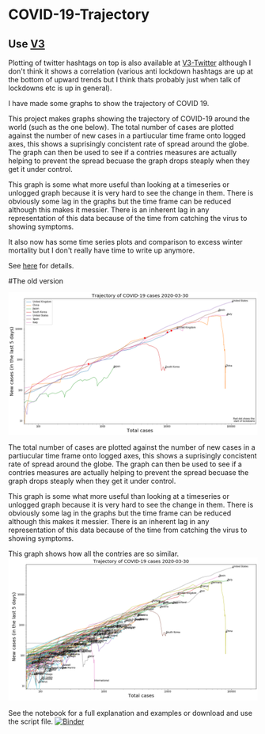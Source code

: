 # COVID-19-Trajectory
## Use [V3](https://github.com/jagoosw/COVID-19-Trajectory/blob/master/V3.ipynb)
Plotting of twitter hashtags on top is also available at [V3-Twitter](https://github.com/jagoosw/COVID-19-Trajectory/blob/master/V3.ipynb) although I don't think it shows a correlation (various anti lockdown hashtags are up at the bottom of upward trends but I think thats probably just when talk of lockdowns etc is up in general).

I have made some graphs to show the trajectory of COVID 19. 

This project makes graphs showing the trajectory of COVID-19 around the world (such as the one below).
The total number of cases are plotted against the number of new cases in a partiucular time frame onto logged axes, this shows a suprisingly concistent rate of spread around the globe. The graph can then be used to see if a contries measures are actually helping to prevent the spread becuase the graph drops steaply when they get it under control.

This graph is some what more useful than looking at a timeseries or unlogged graph because it is very hard to see the change in them. There is obviously some lag in the graphs but the time frame can be reduced although this makes it messier. There is an inherent lag in any representation of this data because of the time from catching the virus to showing symptoms.

It also now has some time series plots and comparison to excess winter mortality but I don't really have time to write up anymore.

See [here](https://jagosw.medium.com/the-second-wave-is-real-e88e63dc1eb9) for details.

#The old version


![Example Image](example.png)

The total number of cases are plotted against the number of new cases in a partiucular time frame onto logged axes, this shows a suprisingly concistent rate of spread around the globe. The graph can then be used to see if a contries measures are actually helping to prevent the spread becuase the graph drops steaply when they get it under control.

This graph is some what more useful than looking at a timeseries or unlogged graph because it is very hard to see the change in them. There is obviously some lag in the graphs but the time frame can be reduced although this makes it messier. There is an inherent lag in any representation of this data because of the time from catching the virus to showing symptoms.

This graph shows how all the contries are so similar.
![All Contries](all.png)

See the notebook for a full explanation and examples or download and use the script file.
[![Binder](https://mybinder.org/badge_logo.svg)](https://mybinder.org/v2/gh/jagoosw/COVID-19-Trajectory/master?filepath=COVID-19%20Trajectory.ipynb)
